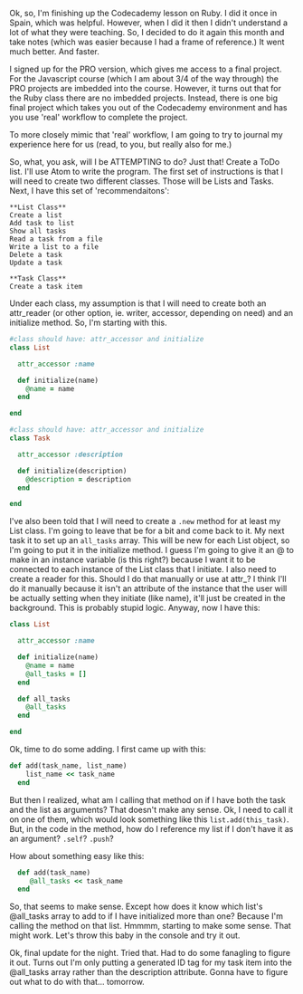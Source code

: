 Ok, so, I'm finishing up the Codecademy lesson on Ruby. I did it once in Spain, which was helpful. However, when I did it then I didn't understand a lot of what they were teaching. So, I decided to do it again this month and take notes (which was easier because I had a frame of reference.) It went much better. And faster.

I signed up for the PRO version, which gives me access to a final project. For the Javascript course (which I am about 3/4 of the way through) the PRO projects are imbedded into the course. However, it turns out that for the Ruby class there are no imbedded projects. Instead, there is one big final project which takes you out of the Codecademy environment and has you use 'real' workflow to complete the project.

To more closely mimic that 'real' workflow, I am going to try to journal my experience here for us (read, to you, but really also for me.)

So, what, you ask, will I be ATTEMPTING to do? Just that! Create a ToDo list. I'll use Atom to write the program. The first set of instructions is that I will need to create two different classes. Those will be Lists and Tasks. Next, I have this set of 'recommendaitons': 

    **List Class**
    Create a list
    Add task to list
    Show all tasks
    Read a task from a file
    Write a list to a file
    Delete a task
    Update a task
    
    **Task Class**
    Create a task item

Under each class, my assumption is that I will need to create both an attr_reader (or other option, ie. writer, accessor, depending on need) and an initialize method. So, I'm starting with this. 

```ruby
#class should have: attr_accessor and initialize
class List

  attr_accessor :name

  def initialize(name)
    @name = name
  end

end

#class should have: attr_accessor and initialize
class Task

  attr_accessor :description

  def initialize(description)
    @description = description
  end

end
```

I've also been told that I will need to create a `.new` method for at least my List class. I'm going to leave that be for a bit and come back to it. My next task it to set up an `all_tasks` array. This will be new for each List object, so I'm going to put it in the initialize method. I guess I'm going to give it an @ to make in an instance variable (is this right?) because I want it to be connected to each instance of the List class that I initiate. I also need to create a reader for this. Should I do that manually or use at attr_? I think I'll do it manually because it isn't an attribute of the instance that the user will be actually setting when they initiate (like name), it'll just be created in the background. This is probably stupid logic. Anyway, now I have this:

```ruby
class List

  attr_accessor :name

  def initialize(name)
    @name = name
    @all_tasks = []
  end

  def all_tasks
    @all_tasks
  end 

end
```

Ok, time to do some adding. I first came up with this:

```ruby
def add(task_name, list_name)
    list_name << task_name
  end
```

But then I realized, what am I calling that method on if I have both the task and the list as arguments? That doesn't make any sense. Ok, I need to call it on one of them, which would look something like this `list.add(this_task)`. But, in the code in the method, how do I reference my list if I don't have it as an argument? `.self`? `.push`?

How about something easy like this:
```ruby
  def add(task_name)
     @all_tasks << task_name
  end
  ```
  
  So, that seems to make sense. Except how does it know which list's @all_tasks array to add to if I have initialized more than one? Because I'm calling the method on that list. Hmmmm, starting to make some sense. That might work. Let's throw this baby in the console and try it out. 
  
 Ok, final update for the night. Tried that. Had to do some fanagling to figure it out. Turns out I'm only putting a generated ID tag for my task item into the @all_tasks array rather than the description attribute. Gonna have to figure out what to do with that... tomorrow. 

